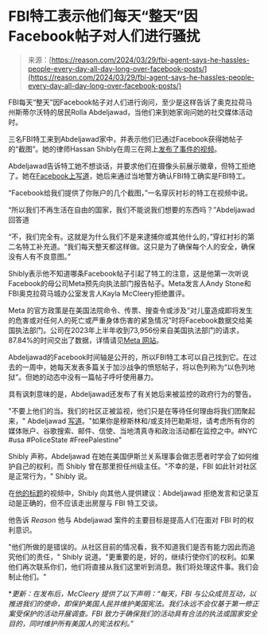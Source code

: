 <!--yml

分类：未分类

日期：2024-05-29 12:45:49

-->

# FBI特工表示他们每天“整天”因Facebook帖子对人们进行骚扰

> 来源：[https://reason.com/2024/03/29/fbi-agent-says-he-hassles-people-every-day-all-day-long-over-facebook-posts/](https://reason.com/2024/03/29/fbi-agent-says-he-hassles-people-every-day-all-day-long-over-facebook-posts/)

FBI每天“整天”因Facebook帖子对人们进行询问，至少是这样告诉了奥克拉荷马州斯蒂尔沃特的居民Rolla Abdeljawad，当他们来到她家询问她的社交媒体活动时。

三名FBI特工来到Abdeljawad家中，并表示他们已通过Facebook获得她帖子的“截图”。她的律师Hassan Shibly在周三在网上[发布了事件的视频](https://twitter.com/HassanShibly/status/1773160636983496706)。

Abdeljawad告诉特工她不想谈话，并要求他们在摄像头前展示徽章，但特工拒绝了。她在[Facebook上写道](https://www.facebook.com/rollabd/posts/pfbid02qFjGQtUji99XgjcSJcyHf3Zp79KQwrtH5EUg5wwrsbfYEZovZ4J7aoFSu55UqUFAl)，她后来通过当地警方确认FBI特工确实是FBI特工。

“Facebook给我们提供了你账户的几个截图，”一名穿灰衬衫的特工在视频中说。

“所以我们不再生活在自由的国家，我们不能说我们想要的东西吗？”Abdeljawad回答道

“不，我们完全有。这就是为什么我们不是来逮捕你或其他什么的，”穿红衬衫的第二名特工补充道。“我们每天整天都这样做。这只是为了确保每个人的安全，确保没有人有不良意图。”

Shibly表示他不知道哪条Facebook帖子引起了特工的注意，这是他第一次听说Facebook的母公司Meta预先向执法部门报告帖子。Meta发言人Andy Stone和FBI奥克拉荷马城办公室发言人Kayla McCleery拒绝置评。

Meta 的官方政策是在美国法院命令、传票、搜查令或涉及“对儿童造成即将发生的危害或对任何人的死亡或严重身体伤害的紧急情况”时将Facebook数据交给美国执法部门。公司在2023年上半年收到73,956份来自美国执法部门的请求，87.84%的时间交出了数据，详情请见[Meta 网站](https://transparency.fb.com/reports/government-data-requests/country/US/)。

Abdeljawad的Facebook时间轴是公开的，所以FBI特工本可以自己找到它。在过去的一周中，她每天发表多篇关于加沙战争的愤怒帖子，将以色列称为“以色列地狱”。但她的动态中没有一篇帖子呼吁使用暴力。

具有讽刺意味的是，Abdeljawad还发布了有关她后来被监控的政府行为的警告。

"不要上他们的当。我们的社区正被监视，他们只是在等待任何理由将我们团聚起来，" Abdeljawad [写道](https://www.facebook.com/rollabd/posts/pfbid02uKBmjqgqGsfFadixpnmMdMPbugRQadykX1NZAV81GkEJveHo8xmga2e2XR8aELDNl)。"如果你是穆斯林和/或支持巴勒斯坦，请考虑所有你的媒体账户、谷歌搜索、邮件、信使、当地清真寺和政治活动都在监控之中。#NYC #usa #PoliceState #FreePalestine"

Shibly 声称，Abdeljawad 在她在美国伊斯兰关系理事会做志愿者时学会了如何维护自己的权利，而 Shibly 曾在那里担任州级主任。"不幸的是，FBI 如此针对社区是正常行为，" Shibly 说。

在[他的标题](https://twitter.com/HassanShibly/status/1773160636983496706)的视频中，Shibly 向其他人提供建议：Abdeljawad 拒绝发言和记录互动是正确的，但不应该走出房屋与 FBI 特工交谈。

他告诉 *Reason* 他与 Abdeljawad 案件的主要目标是提高人们在面对 FBI 时的权利意识。

"他们所做的是错误的。从社区目前的情况看，我不知道我们是否有能力因此而追究他们的责任，" Shibly 说道。"更重要的是，好的，继续行使你们的权利。如果他们再次联系你们，他们将直接从我们这里听到消息。我们将处理这件事。我们会制止他们。"

**更新：在发布后，McCleery 提供了以下声明：“每天，FBI 与公众成员互动，以推进我们的使命，即保护美国人民并维护美国宪法。我们永远不会仅基于第一修正案受保护的活动开展调查。FBI 致力于确保我们的活动具有合法的执法或国家安全目的，同时维护所有美国人的宪法权利。”*
